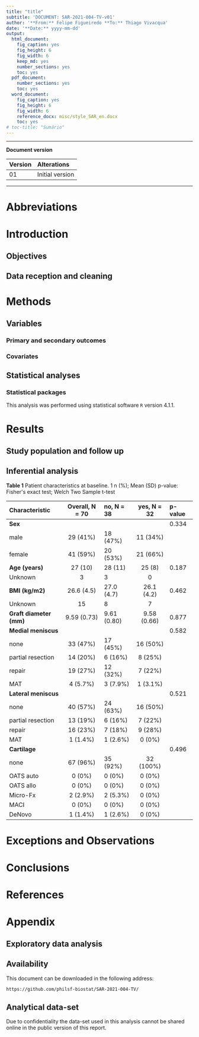 ```yaml
---
title: "title"
subtitle: 'DOCUMENT: SAR-2021-004-TV-v01'
author: '**From:** Felipe Figueiredo **To:** Thiago Vivacqua'
date: '**Date:** yyyy-mm-dd'
output:
  html_document:
    fig_caption: yes
    fig_height: 6
    fig_width: 6
    keep_md: yes
    number_sections: yes
    toc: yes
  pdf_document:
    number_sections: yes
    toc: yes
  word_document:
    fig_caption: yes
    fig_height: 6
    fig_width: 6
    reference_docx: misc/style_SAR_en.docx
    toc: yes
# toc-title: "Sumário"
---
```




---

**Document version**


|Version |Alterations     |
|:-------|:---------------|
|01      |Initial version |

---

<!-- # Assinaturas -->

<!-- ```{r, echo=FALSE} -->
<!-- sig.field <- "__________________________" -->
<!-- date.field <- "_____________" -->
<!-- Stat <- c("Elaborador", "Nome", "Função", sig.field, date.field) -->
<!-- Reviewer <- c("Revisado por", "", "", sig.field, date.field) -->
<!-- Approver <- c("Verificado por", "", "", sig.field, date.field) -->
<!-- Final.Approver <- c("Aprovação final", "", "", sig.field, date.field) -->

<!-- sigs <- rbind( -->
<!--   Stat -->
<!--   , Reviewer -->
<!--   , Approver -->
<!--   , Final.Approver -->
<!--   ) -->
<!-- rownames(sigs) <- NULL -->
<!-- colnames(sigs) <- c("Papel", "Nome", "Função", "Assinatura", "Data") -->

<!-- # pander(sigs, split.cells = c(9, 14, 14, 16, 8), split.table = Inf) -->
<!-- kable(sigs) -->
<!-- ``` -->

# Abbreviations

# Introduction

## Objectives

## Data reception and cleaning

# Methods



## Variables

### Primary and secondary outcomes

### Covariates

## Statistical analyses

### Statistical packages

This analysis was performed using statistical software `R` version 4.1.1.

# Results

## Study population and follow up

## Inferential analysis

**Table 1** Patient characteristics at baseline.
1 n (%); Mean (SD) 
p-value: Fisher's exact test; Welch Two Sample t-test 


|**Characteristic**      | **Overall**, N = 70 |**no**, N = 38 | **yes**, N = 32 |**p-value** |
|:-----------------------|:-------------------:|:--------------|:---------------:|:-----------|
|__Sex__                 |                     |               |                 |0.334       |
|male                    |      29 (41%)       |18 (47%)       |    11 (34%)     |            |
|female                  |      41 (59%)       |20 (53%)       |    21 (66%)     |            |
|__Age (years)__         |       27 (10)       |28 (11)        |     25 (8)      |0.187       |
|Unknown                 |          3          |3              |        0        |            |
|__BMI (kg/m2)__         |     26.6 (4.5)      |27.0 (4.7)     |   26.1 (4.2)    |0.462       |
|Unknown                 |         15          |8              |        7        |            |
|__Graft diameter (mm)__ |     9.59 (0.73)     |9.61 (0.80)    |   9.58 (0.66)   |0.877       |
|__Medial meniscus__     |                     |               |                 |0.582       |
|none                    |      33 (47%)       |17 (45%)       |    16 (50%)     |            |
|partial resection       |      14 (20%)       |6 (16%)        |     8 (25%)     |            |
|repair                  |      19 (27%)       |12 (32%)       |     7 (22%)     |            |
|MAT                     |      4 (5.7%)       |3 (7.9%)       |    1 (3.1%)     |            |
|__Lateral meniscus__    |                     |               |                 |0.521       |
|none                    |      40 (57%)       |24 (63%)       |    16 (50%)     |            |
|partial resection       |      13 (19%)       |6 (16%)        |     7 (22%)     |            |
|repair                  |      16 (23%)       |7 (18%)        |     9 (28%)     |            |
|MAT                     |      1 (1.4%)       |1 (2.6%)       |     0 (0%)      |            |
|__Cartilage__           |                     |               |                 |0.496       |
|none                    |      67 (96%)       |35 (92%)       |    32 (100%)    |            |
|OATS auto               |       0 (0%)        |0 (0%)         |     0 (0%)      |            |
|OATS allo               |       0 (0%)        |0 (0%)         |     0 (0%)      |            |
|Micro-Fx                |      2 (2.9%)       |2 (5.3%)       |     0 (0%)      |            |
|MACI                    |       0 (0%)        |0 (0%)         |     0 (0%)      |            |
|DeNovo                  |      1 (1.4%)       |1 (2.6%)       |     0 (0%)      |            |



# Exceptions and Observations

# Conclusions

# References

# Appendix

## Exploratory data analysis

## Availability

This document can be downloaded in the following address:

`https://github.com/philsf-biostat/SAR-2021-004-TV/`

## Analytical data-set

Due to confidentiality the data-set used in this analysis cannot be shared online in the public version of this report.


